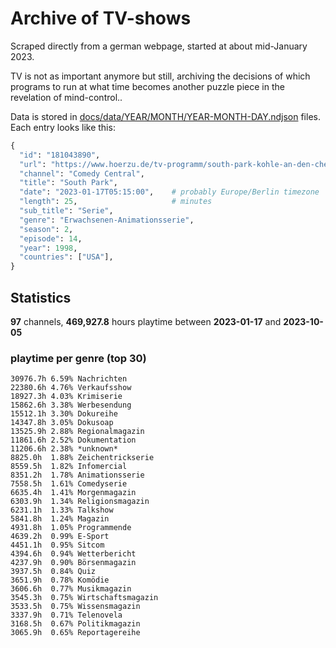 # Archive of TV-shows

Scraped directly from a german webpage, started at about mid-January 2023.

TV is not as important anymore but still, archiving the decisions of which programs to run at what time
becomes another puzzle piece in the revelation of mind-control.. 

Data is stored in [docs/data/YEAR/MONTH/YEAR-MONTH-DAY.ndjson](docs/data/) files. 
Each entry looks like this:

```python
{
  "id": "181043890", 
  "url": "https://www.hoerzu.de/tv-programm/south-park-kohle-an-den-chefkoch/bid_181043890/", 
  "channel": "Comedy Central", 
  "title": "South Park", 
  "date": "2023-01-17T05:15:00",    # probably Europe/Berlin timezone 
  "length": 25,                     # minutes 
  "sub_title": "Serie", 
  "genre": "Erwachsenen-Animationsserie", 
  "season": 2, 
  "episode": 14, 
  "year": 1998, 
  "countries": ["USA"],
}
```

## Statistics

**97** channels, **469,927.8** hours playtime between **2023-01-17** and **2023-10-05**


### playtime per genre (top 30)

    30976.7h 6.59% Nachrichten
    22380.6h 4.76% Verkaufsshow
    18927.3h 4.03% Krimiserie
    15862.6h 3.38% Werbesendung
    15512.1h 3.30% Dokureihe
    14347.8h 3.05% Dokusoap
    13525.9h 2.88% Regionalmagazin
    11861.6h 2.52% Dokumentation
    11206.6h 2.38% *unknown*
    8825.0h  1.88% Zeichentrickserie
    8559.5h  1.82% Infomercial
    8351.2h  1.78% Animationsserie
    7558.5h  1.61% Comedyserie
    6635.4h  1.41% Morgenmagazin
    6303.9h  1.34% Religionsmagazin
    6231.1h  1.33% Talkshow
    5841.8h  1.24% Magazin
    4931.8h  1.05% Programmende
    4639.2h  0.99% E-Sport
    4451.1h  0.95% Sitcom
    4394.6h  0.94% Wetterbericht
    4237.9h  0.90% Börsenmagazin
    3937.5h  0.84% Quiz
    3651.9h  0.78% Komödie
    3606.6h  0.77% Musikmagazin
    3545.3h  0.75% Wirtschaftsmagazin
    3533.5h  0.75% Wissensmagazin
    3337.9h  0.71% Telenovela
    3168.5h  0.67% Politikmagazin
    3065.9h  0.65% Reportagereihe
